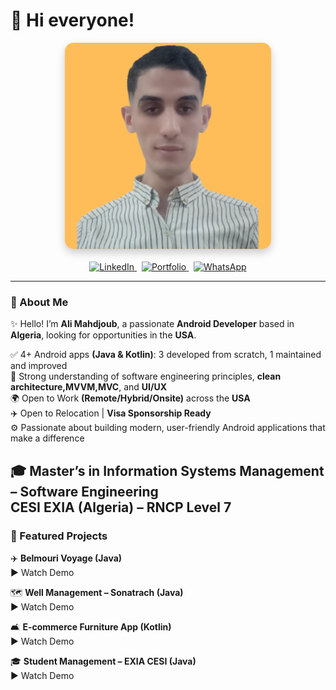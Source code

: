 # 👦 Hi everyone!

<div align="center">
  <img src="FREE%20(6).png" alt="Profile Picture" width="330" style="border-radius: 14px; box-shadow: 0 6px 14px rgba(0,0,0,0.2);" />
</div>

<br/>

<div align="center">

  <!-- LinkedIn -->
  <a href="https://www.linkedin.com/in/ton-profil" target="_blank">
    <img src="https://img.shields.io/badge/LinkedIn-0A66C2?style=for-the-badge&logo=linkedin&logoColor=white" alt="LinkedIn" />
  </a>
  &nbsp;

  <!-- Portfolio (noir simple) -->
  <a href="https://tonportfolio.com" target="_blank">
    <img src="https://img.shields.io/badge/Portfolio-000000?style=for-the-badge&logo=firefox&logoColor=white" alt="Portfolio" />
  </a>
  &nbsp;

  <!-- WhatsApp -->
  <a href="https://wa.me/33612345678" target="_blank">
    <img src="https://img.shields.io/badge/WhatsApp-25D366?style=for-the-badge&logo=whatsapp&logoColor=white" alt="WhatsApp" />
  </a>

</div>

---

### 👋 About Me  
✨ Hello! I’m **Ali Mahdjoub**, a passionate **Android Developer** based in **Algeria**, looking for opportunities in the **USA**.

✅ 4+ Android apps **(Java & Kotlin)**: 3 developed from scratch, 1 maintained and improved  
🧩 Strong understanding of software engineering principles, **clean architecture,MVVM,MVC**, and **UI/UX**  
🌍 Open to Work **(Remote/Hybrid/Onsite)** across the **USA**  
✈️ Open to Relocation | **Visa Sponsorship Ready**  
⚙️ Passionate about building modern, user-friendly Android applications that make a difference

🎓 Master’s in Information Systems Management – Software Engineering  
**CESI EXIA (Algeria) – RNCP Level 7**
---

### 🚀 Featured Projects

✈️ **Belmouri Voyage (Java)**  
▶ Watch Demo

🗺️ **Well Management – Sonatrach (Java)**  
▶ Watch Demo

🛋️ **E-commerce Furniture App (Kotlin)**  
▶ Watch Demo

🎓 **Student Management – EXIA CESI (Java)**  
▶ Watch Demo
